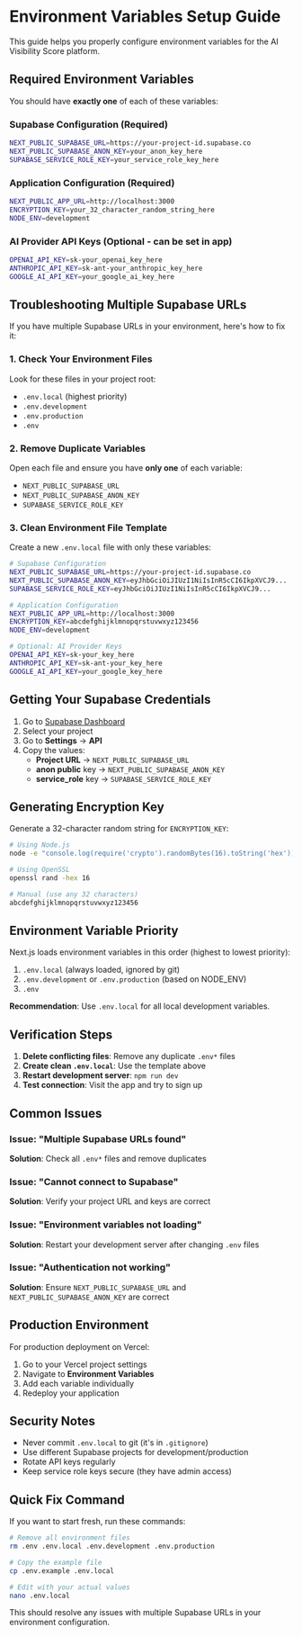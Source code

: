 # Environment Variables Setup Guide

This guide helps you properly configure environment variables for the AI Visibility Score platform.

## Required Environment Variables

You should have **exactly one** of each of these variables:

### Supabase Configuration (Required)
```bash
NEXT_PUBLIC_SUPABASE_URL=https://your-project-id.supabase.co
NEXT_PUBLIC_SUPABASE_ANON_KEY=your_anon_key_here
SUPABASE_SERVICE_ROLE_KEY=your_service_role_key_here
```

### Application Configuration (Required)
```bash
NEXT_PUBLIC_APP_URL=http://localhost:3000
ENCRYPTION_KEY=your_32_character_random_string_here
NODE_ENV=development
```

### AI Provider API Keys (Optional - can be set in app)
```bash
OPENAI_API_KEY=sk-your_openai_key_here
ANTHROPIC_API_KEY=sk-ant-your_anthropic_key_here
GOOGLE_AI_API_KEY=your_google_ai_key_here
```

## Troubleshooting Multiple Supabase URLs

If you have multiple Supabase URLs in your environment, here's how to fix it:

### 1. Check Your Environment Files

Look for these files in your project root:
- `.env.local` (highest priority)
- `.env.development` 
- `.env.production`
- `.env`

### 2. Remove Duplicate Variables

Open each file and ensure you have **only one** of each variable:
- `NEXT_PUBLIC_SUPABASE_URL`
- `NEXT_PUBLIC_SUPABASE_ANON_KEY` 
- `SUPABASE_SERVICE_ROLE_KEY`

### 3. Clean Environment File Template

Create a new `.env.local` file with only these variables:

```bash
# Supabase Configuration
NEXT_PUBLIC_SUPABASE_URL=https://your-project-id.supabase.co
NEXT_PUBLIC_SUPABASE_ANON_KEY=eyJhbGciOiJIUzI1NiIsInR5cCI6IkpXVCJ9...
SUPABASE_SERVICE_ROLE_KEY=eyJhbGciOiJIUzI1NiIsInR5cCI6IkpXVCJ9...

# Application Configuration
NEXT_PUBLIC_APP_URL=http://localhost:3000
ENCRYPTION_KEY=abcdefghijklmnopqrstuvwxyz123456
NODE_ENV=development

# Optional: AI Provider Keys
OPENAI_API_KEY=sk-your_key_here
ANTHROPIC_API_KEY=sk-ant-your_key_here
GOOGLE_AI_API_KEY=your_google_key_here
```

## Getting Your Supabase Credentials

1. Go to [Supabase Dashboard](https://app.supabase.com)
2. Select your project
3. Go to **Settings** → **API**
4. Copy the values:
   - **Project URL** → `NEXT_PUBLIC_SUPABASE_URL`
   - **anon public** key → `NEXT_PUBLIC_SUPABASE_ANON_KEY`
   - **service_role** key → `SUPABASE_SERVICE_ROLE_KEY`

## Generating Encryption Key

Generate a 32-character random string for `ENCRYPTION_KEY`:

```bash
# Using Node.js
node -e "console.log(require('crypto').randomBytes(16).toString('hex'))"

# Using OpenSSL
openssl rand -hex 16

# Manual (use any 32 characters)
abcdefghijklmnopqrstuvwxyz123456
```

## Environment Variable Priority

Next.js loads environment variables in this order (highest to lowest priority):
1. `.env.local` (always loaded, ignored by git)
2. `.env.development` or `.env.production` (based on NODE_ENV)
3. `.env`

**Recommendation**: Use `.env.local` for all local development variables.

## Verification Steps

1. **Delete conflicting files**: Remove any duplicate `.env*` files
2. **Create clean `.env.local`**: Use the template above
3. **Restart development server**: `npm run dev`
4. **Test connection**: Visit the app and try to sign up

## Common Issues

### Issue: "Multiple Supabase URLs found"
**Solution**: Check all `.env*` files and remove duplicates

### Issue: "Cannot connect to Supabase"
**Solution**: Verify your project URL and keys are correct

### Issue: "Environment variables not loading"
**Solution**: Restart your development server after changing `.env` files

### Issue: "Authentication not working"
**Solution**: Ensure `NEXT_PUBLIC_SUPABASE_URL` and `NEXT_PUBLIC_SUPABASE_ANON_KEY` are correct

## Production Environment

For production deployment on Vercel:

1. Go to your Vercel project settings
2. Navigate to **Environment Variables**
3. Add each variable individually
4. Redeploy your application

## Security Notes

- Never commit `.env.local` to git (it's in `.gitignore`)
- Use different Supabase projects for development/production
- Rotate API keys regularly
- Keep service role keys secure (they have admin access)

## Quick Fix Command

If you want to start fresh, run these commands:

```bash
# Remove all environment files
rm .env .env.local .env.development .env.production

# Copy the example file
cp .env.example .env.local

# Edit with your actual values
nano .env.local
```

This should resolve any issues with multiple Supabase URLs in your environment configuration.